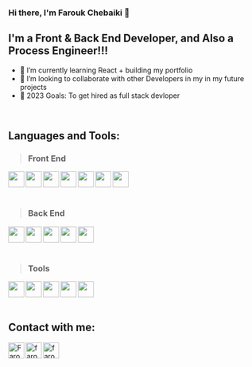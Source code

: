 ### Hi there, I'm Farouk Chebaiki 👋

## I'm a Front & Back End  Developer, and Also a Process Engineer!!!
- 🌱 I’m currently learning React + building my portfolio
- 👯 I’m looking to collaborate with other Developers in my in my future projects
- 🥅 2023 Goals: To get hired as full stack devloper
<br />

## Languages and Tools:

> ### Front End 

<img align="left" height="32" width="32" src="https://cdn.simpleicons.org/javascript" />
<img align="left" height="32" width="32" src="https://cdn.simpleicons.org/react/" />
<img align="left" height="32" width="32" src="https://cdn.simpleicons.org/redux" />
<img align="left" height="32" width="32" src="https://cdn.simpleicons.org/reduxsaga" />
<img align="left" height="32" width="32" src="https://cdn.simpleicons.org/html5" />
<img align="left" height="32" width="32" src="https://cdn.simpleicons.org/css3" />
<img align="left" height="32" width="32" src="https://cdn.simpleicons.org/sass" />

<br />
<br />
<br />

> ### Back End 

<img align="left" height="32" width="32" src="https://cdn.simpleicons.org/nodedotjs" />
<img align="left" height="32" width="32" src="https://cdn.simpleicons.org/express" />
<img align="left" height="32" width="32" src="https://cdn.simpleicons.org/postgresql" />
<img align="left" height="32" width="32" src="https://cdn.simpleicons.org/mongodb" />
<img align="left" height="32" width="32" src="https://cdn.simpleicons.org/firebase" />

<br />
<br />
<br />

> ### Tools 

<img align="left" height="32" width="32" src="https://cdn.simpleicons.org/git" />
<img align="left" height="32" width="32" src="https://cdn.simpleicons.org/github/black" />
<img align="left" height="32" width="32" src="https://cdn.simpleicons.org/gnometerminal/black" />
<img align="left" height="32" width="32" src="https://cdn.simpleicons.org/sublimetext" />
<img align="left"  height="32" width="32" src="https://cdn.simpleicons.org/visualstudiocode" />

<br />
<br />
<br />


## Contact with me:

[<img align="left" alt="Farouk | Gmail"  height="32" width="32" src="https://cdn.simpleicons.org/gmail" />][gmail]
[<img align="left" alt="farouk | LinkedIn"  height="32" width="32" src="https://cdn.simpleicons.org/linkedin" />][linkedin]
[<img align="left" alt="farouk | Twitter"  height="32" width="32" src="https://cdn.simpleicons.org/twitter" />][twitter]
<br />

[gmail]: mailto:farouk.chebaiki@gmail.com
[twitter]: https://twitter.com/faroukchebaiki
[linkedin]: https://linkedin.com/in/farouk7
